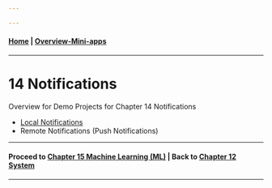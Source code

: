 ```yaml
---

---
```

#### [Home](../README.md)  | [Overview-Mini-apps](../demo-apps.md)

---




# 14 Notifications 

Overview for Demo Projects for Chapter 14 Notifications


* [Local Notifications](./LocalNotifications/README.md)
* Remote Notifications (Push Notifications)



---
#### Proceed to [Chapter 15 Machine Learning (ML)](../chapter-15-ml/README.md) | Back to [Chapter 12 System](../chapter-12-system/README.md)
---